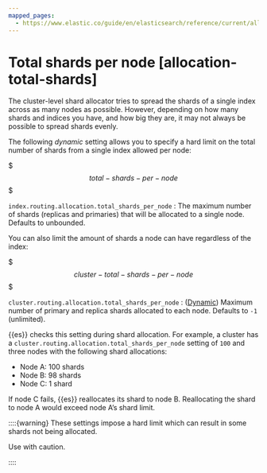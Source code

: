 ```yaml
---
mapped_pages:
  - https://www.elastic.co/guide/en/elasticsearch/reference/current/allocation-total-shards.html
---
```


# Total shards per node [allocation-total-shards]

The cluster-level shard allocator tries to spread the shards of a single index across as many nodes as possible. However, depending on how many shards and indices you have, and how big they are, it may not always be possible to spread shards evenly.

The following *dynamic* setting allows you to specify a hard limit on the total number of shards from a single index allowed per node:

$$$total-shards-per-node$$$

`index.routing.allocation.total_shards_per_node`
:   The maximum number of shards (replicas and primaries) that will be allocated to a single node. Defaults to unbounded.

You can also limit the amount of shards a node can have regardless of the index:

$$$cluster-total-shards-per-node$$$

`cluster.routing.allocation.total_shards_per_node`
:   ([Dynamic](docs-content://deploy-manage/stack-settings.md#dynamic-cluster-setting)) Maximum number of primary and replica shards allocated to each node. Defaults to `-1` (unlimited).

{{es}} checks this setting during shard allocation. For example, a cluster has a `cluster.routing.allocation.total_shards_per_node` setting of `100` and three nodes with the following shard allocations:

* Node A: 100 shards
* Node B: 98 shards
* Node C: 1 shard

If node C fails, {{es}} reallocates its shard to node B. Reallocating the shard to node A would exceed node A’s shard limit.


::::{warning}
These settings impose a hard limit which can result in some shards not being allocated.

Use with caution.

::::


